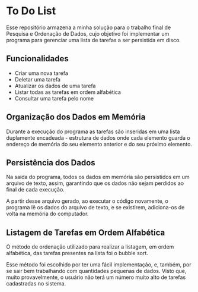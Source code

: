 # To Do List

Esse repositório armazena a minha solução para o trabalho final de Pesquisa e Ordenação de Dados, cujo objetivo foi implementar um programa para gerenciar uma lista de tarefas a ser persistida em disco. 

## Funcionalidades

* Criar uma nova tarefa
* Deletar uma tarefa
* Atualizar os dados de uma tarefa
* Listar todas as tarefas em ordem alfabética
* Consultar uma tarefa pelo nome

## Organização dos Dados em Memória

Durante a execução do programa as tarefas são inseridas em uma lista duplamente encadeada - estrutura de dados onde cada elemento guarda o endereço de memória do seu elemento anterior e do seu próximo elemento.

## Persistência dos Dados

Na saída do programa, todos os dados em memória são persistidos em um arquivo de texto, assim, garantindo que os dados não sejam perdidos ao final de cada execução.

A partir desse arquivo gerado, ao executar o código novamente, o programa lê os dados do arquivo de texto, e se existirem, adiciona-os de volta na memória do computador.

## Listagem de Tarefas em Ordem Alfabética

O método de ordenação utilizado para realizar a listagem, em ordem alfabética, das tarefas presentes na lista foi o bubble sort. 

Esse método foi escolhido por ter uma fácil implementação, e, também, por se sair bem trabalhando com quantidades pequenas de dados. Visto que, muito provavelmente, o usuário não terá um número muito alto de tarefas cadastradas no sistema.